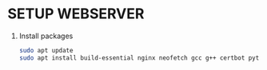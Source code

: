 # SETUP WEBSERVER
1. Install packages
    ```sh
    sudo apt update
    sudo apt install build-essential nginx neofetch gcc g++ certbot python3-certbot-nginx
    ```
